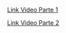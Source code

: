 

[Link Video Parte 1](https://uniandes-my.sharepoint.com/:v:/g/personal/da_gamez96_uniandes_edu_co/EXsfQPYH31dFpW67va_p3awBi-XaKWAKXebHgthyFqIScA)

[Link Video Parte 2](https://uniandes-my.sharepoint.com/:v:/g/personal/da_gamez96_uniandes_edu_co/Eb8mxTF755ZDhJ-ToHsOAcQBSKP1fdUN0zqPBCzWeWDOCQ)


